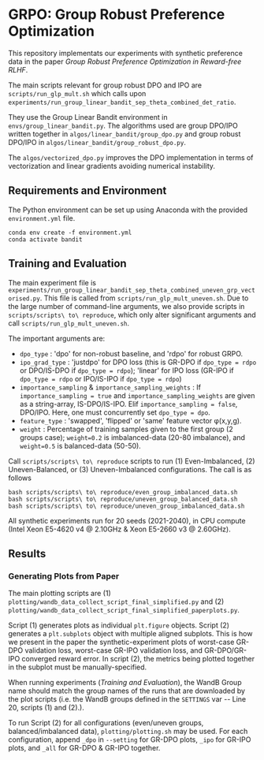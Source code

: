 # GRPO: Group Robust Preference Optimization

This repository implementats our experiments with synthetic preference data in the paper _Group Robust Preference Optimization in Reward-free RLHF_.


The main scripts relevant for group robust DPO and IPO are `scripts/run_glp_mult.sh` which calls upon `experiments/run_group_linear_bandit_sep_theta_combined_det_ratio`.

They use the Group Linear Bandit environment in `envs/group_linear_bandit.py`. The algorithms used are group DPO/IPO written together in `algos/linear_bandit/group_dpo.py` and group robust DPO/IPO in `algos/linear_bandit/group_robust_dpo.py`.

The `algos/vectorized_dpo.py` improves the DPO implementation in terms of vectorization and linear gradients avoiding numerical instability.

##  Requirements and Environment

The Python environment can be set up using Anaconda with the provided `environment.yml` file.

```
conda env create -f environment.yml
conda activate bandit
```

## Training and Evaluation

The main experiment file is ```experiments/run_group_linear_bandit_sep_theta_combined_uneven_grp_vectorised.py```. This file is called from ```scripts/run_glp_mult_uneven.sh```. Due to the large number of command-line arguments, we also provide scripts in ```scripts/scripts\ to\ reproduce```, which only alter significant arguments and call ```scripts/run_glp_mult_uneven.sh```.

The important arguments are:
- ```dpo_type``` : 'dpo' for non-robust baseline, and 'rdpo' for robust GRPO.
- ```ipo_grad_type``` : 'justdpo' for DPO loss (this is GR-DPO if ```dpo_type = rdpo``` or DPO/IS-DPO if ```dpo_type = rdpo```); 'linear' for IPO loss (GR-IPO if ```dpo_type = rdpo``` or IPO/IS-IPO if ```dpo_type = rdpo```)
- ```importance_sampling``` & ```importance_sampling_weights``` : If ```importance_sampling = true``` and ```importance_sampling_weights``` are given as a string-array, IS-DPO/IS-IPO. Elif ```importance_sampling = false```, DPO/IPO. Here, one must concurrently set ```dpo_type = dpo```.
- ```feature_type``` : 'swapped', 'flipped' or 'same' feature vector φ(x,y,g).
- ```weight``` : Percentage of training samples given to the first group (2 groups case); ```weight=0.2``` is imbalanced-data (20-80 imbalance), and ```weight=0.5``` is balanced-data (50-50).

Call ```scripts/scripts\ to\ reproduce``` scripts to run (1) Even-Imbalanced, (2) Uneven-Balanced, or (3) Uneven-Imbalanced configurations. The call is as follows

```
bash scripts/scripts\ to\ reproduce/even_group_imbalanced_data.sh
bash scripts/scripts\ to\ reproduce/uneven_group_balanced_data.sh
bash scripts/scripts\ to\ reproduce/uneven_group_imbalanced_data.sh
```

All synthetic experiments run for 20 seeds (2021-2040), in CPU compute (Intel Xeon E5-4620 v4 @ 2.10GHz & Xeon E5-2660 v3 @ 2.60GHz).

## Results

### Generating Plots from Paper

The main plotting scripts are (1) ```plotting/wandb_data_collect_script_final_simplified.py``` and (2) ```plotting/wandb_data_collect_script_final_simplified_paperplots.py```.

Script (1) generates plots as individual ```plt.figure``` objects. Script (2) generates a ```plt.subplots``` object with multiple aligned subplots. This is how we present in the paper the synthetic-experiment plots of worst-case GR-DPO validation loss, worst-case GR-IPO validation loss, and GR-DPO/GR-IPO converged reward error. In script (2), the metrics being plotted together in the subplot must be manually-specified.

When running experiments (_Training and Evaluation_), the WandB Group name should match the group names of the runs that are downloaded by the plot scripts (i.e. the WandB groups defined in the ```SETTINGS``` var -- Line 20, scripts (1) and (2).).

To run Script (2) for all configurations (even/uneven groups, balanced/imbalanced data), ```plotting/plotting.sh``` may be used. For each configuration, append ```_dpo``` in ```--setting``` for GR-DPO plots, ```_ipo``` for GR-IPO plots, and ```_all``` for GR-DPO & GR-IPO together.